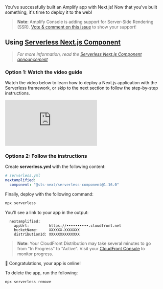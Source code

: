 You've successfully built an Amplify app with Next.js! Now that you've built something, it's time to deploy it to the web!

> **Note**: Amplify Console is adding support for Server-Side Rendering (SSR).
> [Vote & comment on this issue](https://github.com/aws-amplify/amplify-console/issues/412) to show your support!

## Using [Serverless Next.js Component](https://github.com/serverless-nextjs/serverless-next.js)

> _For more information, read the [Serverless Next.js Component announcement](https://www.serverless.com/blog/serverless-nextjs)_

### Option 1: Watch the video guide

Watch the video below to learn how to deploy a Next.js application with the Serverless framework, or skip to the next section to follow the step-by-step instructions.

<iframe src="https://www.youtube-nocookie.com/embed/2SwlDpfGkXM" frameborder="0" allow="accelerometer; autoplay; clipboard-write; encrypted-media; gyroscope; picture-in-picture" allowfullscreen></iframe>

### Options 2: Follow the instructions

Create __serverless.yml__ with the following content:

```yaml
# serverless.yml
nextamplified:
  component: "@sls-next/serverless-component@1.16.0"
```

Finally, deploy with the following command:

```bash
npx serverless
```

You'll see a link to your app in the output:

```console
  nextamplified:
    appUrl:         https://••••••••••.cloudfront.net
    bucketName:     XXXXXX-XXXXXXX
    distributionId: XXXXXXXXXXXXXX
```

> **Note**: Your CloudFront Distribution may take several minutes to go from "In Progress" to "Active".  Visit your [CloudFront Console](https://console.aws.amazon.com/cloudfront/home) to monitor progress.

👏 Congratulations, your app is online!

To delete the app, run the following:

```bash
npx serverless remove
```
